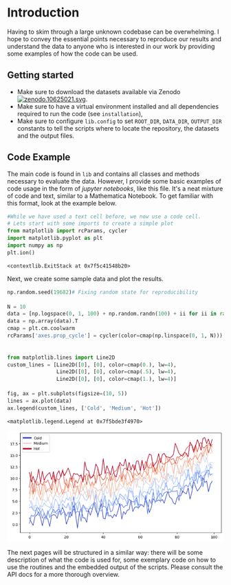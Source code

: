 # Introduction
Having to skim through a large unknown codebase can be overwhelming. I hope to convey the essential points necessary to reproduce our results and understand the data to anyone who is interested in our work by providing some examples of how the code can be used.

## Getting started
- Make sure to download the datasets available via Zenodo [![zenodo.10625021.svg](assets/images/posts/2024-06-21-intro_files/zenodo.10625021.svg)](https://doi.org/10.5281/zenodo.10625021).
- Make sure to have a virtual environment installed and all dependencies required to run the code (see `installation`),
- Make sure to configure `lib.config` to set `ROOT_DIR`, `DATA_DIR`, `OUTPUT_DIR` constants to tell the scripts where to locate the repository, the datasets and the output files.

## Code Example
The main code is found in `lib` and contains all classes and methods necessary to evaluate the data. However, I provide some basic examples of code usage in the form of *jupyter notebooks*, like this file. It's a neat mixture of code and text, similar to a Mathematica Notebook. To get familiar with this format, look at the example below.


```python
#While we have used a text cell before, we now use a code cell.
# Lets start with some imports to create a simple plot
from matplotlib import rcParams, cycler
import matplotlib.pyplot as plt
import numpy as np
plt.ion()
```




    <contextlib.ExitStack at 0x7f5c41548b20>



Next, we create some sample data and plot the results.


```python
np.random.seed(19682)# Fixing random state for reproducibility

N = 10
data = [np.logspace(0, 1, 100) + np.random.randn(100) + ii for ii in range(N)]
data = np.array(data).T
cmap = plt.cm.coolwarm
rcParams['axes.prop_cycle'] = cycler(color=cmap(np.linspace(0, 1, N)))


from matplotlib.lines import Line2D
custom_lines = [Line2D([0], [0], color=cmap(0.), lw=4),
                Line2D([0], [0], color=cmap(.5), lw=4),
                Line2D([0], [0], color=cmap(1.), lw=4)]

fig, ax = plt.subplots(figsize=(10, 5))
lines = ax.plot(data)
ax.legend(custom_lines, ['Cold', 'Medium', 'Hot'])
```




    <matplotlib.legend.Legend at 0x7f5bde3f4970>




    
![2024-06-21-intro_4_1.png](assets/images/posts/2024-06-21-intro_files/2024-06-21-intro_4_1.png)
    


The next pages will be structured in a similar way: there will be some description of what the code is used for, some exemplary code on how to use the routines and the embedded output of the scripts. Please consult the API docs for a more thorough overview.

